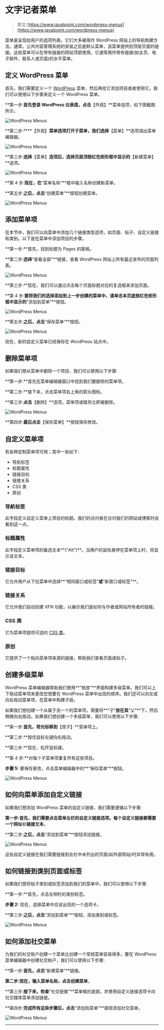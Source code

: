 # 文字记者菜单

> 原文:[https://www.javatpoint.com/wordpress-menus](https://www.javatpoint.com/wordpress-menus)

菜单是呈现给用户的选项列表。它们大多被用作 WordPress 网站上的导航构建方法。通常，公共内容管理系统的安装之后是默认菜单，该菜单提供到顶层页面的链接。这些菜单可以在带有链接的网站顶部使用。它通常用作带有链接(如主页、电子邮件、联系人或页面)的水平菜单。

## 定义 WordPress 菜单

首先，我们需要定义一个 [WordPress](https://www.javatpoint.com/wordpress-tutorial) 菜单，然后再给它添加项目或者使用它。我们可以使用以下步骤来定义一个 WordPress 菜单。

**第一步:**首先登录 WordPress 仪表盘，点击**【外观】**菜单选项，如下图截图所示。

![WordPress Menus](img/980c7d1f293f9e9f0fe828a300c8a88d.png)

**第二步:****【外观】**菜单选项打开子菜单，我们选择**【菜单】**选项调出菜单编辑器。

![WordPress Menus](img/e1e4bde2317e9c6a698a36a82a6a5e29.png)

**第三步:**选择**【菜单】**选项后，选择页面顶部红色矩形框中显示的**【新建菜单】**选项。

![WordPress Menus](img/6365a667dcd94c60ebad5b25ce6dbce8.png)

**第 4 步:**现在，在**“菜单名称”**框中输入名称创建新菜单。

**第五步:**之后，点击**“创建菜单”**按钮创建菜单。

![WordPress Menus](img/cd1a97b4725144b2dbe11827fe4ff403.png)

## 添加菜单项

在本节中，我们可以向菜单中添加几个链接类型选项，如页面、帖子、自定义链接和类别。以下是在菜单中添加项目的步骤。

**第一步:**首先，找到标题为 Pages 的窗格。

**第二步:**选择**“查看全部”**链接，查看 WordPress 网站上所有最近发布的页面列表。

![WordPress Menus](img/9437cd2a9dc7ccfc436c3953140e6434.png)

**第三步:**现在，我们可以通过点击每个页面标题对应的复选框来添加页面。

**第 4 步:**要将我们的选择添加到上一步创建的菜单中，请单击本页底部红色矩形框中显示的**“添加到菜单”**按钮。

![WordPress Menus](img/3bc7dd1764df96a9e58af2634469fe10.png)

**第五步:**之后，点击**“保存菜单”**按钮。

![WordPress Menus](img/31df7201a1b4bef4915b664e73949ea1.png)

现在，新的自定义菜单已经保存在 WordPress 站点中。

## 删除菜单项

如果我们想从菜单中删除一个项目，我们可以使用以下步骤:

**第一步:**首先在菜单编辑器窗口中找到我们要删除的菜单项。

**第二步:**接下来，点击菜单项右上角的箭头图标。

**第三步:**点击**【删除】**选项。菜单项或框将立即被删除。

![WordPress Menus](img/a141230959ff9f9da102d3287d6285be.png)

**第四步:**最后点击**【保存菜单】**按钮保存修改。

## 自定义菜单项

有各种定制菜单项可用；其中一些如下:

*   导航标签
*   标题属性
*   链接目标
*   链接关系
*   CSS 类
*   原创

### 导航标签

此字段定义自定义菜单上项目的标题。我们的访问者在访问我们的网站或博客时会看到这一点。

### 标题属性

此字段定义菜单项的备选文本**(“Alt”)**。当用户的鼠标悬停在菜单项上时，将显示该文本。

### 链接目标

它允许用户从下拉菜单中选择**“相同窗口或标签”**或**“新窗口或标签”**。

### 链接关系

它允许我们自动创建 XFN 功能，以展示我们是如何与作者或网站所有者的链接。

### CSS 类

它为菜单项提供可选的 [CSS 类](https://www.javatpoint.com/css-tutorial)。

### 原创

它提供了一个指向菜单项来源的链接，帮助我们查看页面或帖子。

## 创建多级菜单

WordPress 菜单编辑器帮助我们使用**“拖放”**界面构建多级菜单。我们可以上下拖动菜单项来更改您想要在 WordPress 菜单中出现的顺序。我们还可以向左或向右拖动菜单项，在菜单中构建子级。

如果我们想创建一个从属于另一个的菜单项，需要将**“子”**放在其**“父”**下，然后稍微向右拖动。如果我们想创建一个多级菜单，我们可以使用以下步骤:

**第一步:**首先，将光标移到**【孩子】**菜单项上。

**第二步:**按住鼠标左键向右拖动。

**第三步:**现在，松开鼠标键。

**第 4 步:**对每个子菜单项重复所有这些项目。

**步骤 5:** 要保存更改，点击菜单编辑器中的**“保存菜单”**按钮。

![WordPress Menus](img/622e9e4bea8d70962ccb0443e663e4de.png)

## 如何向菜单添加自定义链接

如果我们想添加 WordPress 菜单的自定义链接，我们需要遵循以下步骤:

**第一步:**首先，我们需要点击菜单左栏的自定义链接选项。每个自定义链接都需要一个**网址**和**链接文本**。

**第二步:**之后，点击**“添加到菜单”**按钮添加链接。

![WordPress Menus](img/777ec05c6d9ca46d1624127a0f082a1a.png)

这些自定义链接在我们需要链接到左栏中未列出的页面(如外部网站)时非常有用。

## 如何链接到类别页面或标签

如果我们想将帖子类别或标签添加到我们的菜单中，我们可以使用以下步骤:

**第一步:**首先，点击左侧栏的类别标签。

**步骤 2:** 现在，选择菜单中应该出现的一个选项卡。

**第三步:**之后，点击**“添加到菜单”**按钮，添加类别或标签。

![WordPress Menus](img/880c99deb280fc3b30bd61e66aca5eca.png)

## 如何添加社交菜单

为我们的社交账户创建一个菜单比创建一个常规菜单容易得多。要在 WordPress 菜单编辑器中创建社交帐户，我们可以使用以下步骤:

**第一步:**首先，点击**“新建菜单”**链接。

**第二步:**现在，输入菜单名称，点击**创建菜单**。

**第三步:**接下来，检查**“社交链接”**菜单框的底部，并使用自定义链接选项卡向社交媒体菜单添加链接。

**第四步:**完成所有这些步骤后，点击**“添加到菜单”**按钮添加社交菜单。

![WordPress Menus](img/d48934a10a21e63433d55e3c96e66275.png)

* * *